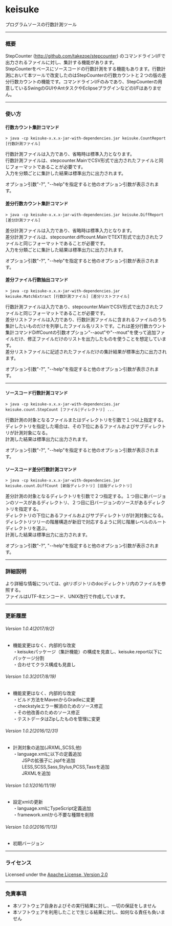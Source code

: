 # keisuke
プログラムソースの行数計測ツール
- - -
### 概要
StepCounter (http://github.com/takezoe/stepcounter) のコマンドラインI/Fで出力されるファイルに対し、集計する機能があります。  
StepCounterをベースにソースコードの行数計測をする機能もあります。行数計測において本ツールで改変したのはStepCounterの行数カウントと２つの版の差分行数カウントの機能です。コマンドラインI/Fのみであり、StepCounterの用意しているSwingのGUIやAntタスクやEclipseプラグインなどのI/Fはありません。
- - -
### 使い方
#### 行数カウント集計コマンド
```
> java -cp keisuke-x.x.x-jar-with-dependencies.jar keisuke.CountReport [行数計測ファイル]
```
行数計測ファイルは入力であり、省略時は標準入力となります。  
行数計測ファイルは、stepcounter.MainでCSV形式で出力されたファイルと同じフォーマットであることが必要です。  
入力を分類ごとに集計した結果は標準出力に出力されます。

オプション引数"-?", "--help"を指定すると他のオプション引数が表示されます。

#### 差分行数カウント集計コマンド
```
> java -cp keisuke-x.x.x-jar-with-dependencies.jar keisuke.DiffReport [差分計測ファイル]
```
差分計測ファイルは入力であり、省略時は標準入力となります。  
差分計測ファイルは、stepcounter.diffcount.MainでTEXT形式で出力されたファイルと同じフォーマットであることが必要です。  
入力を分類ごとに集計した結果は標準出力に出力されます。

オプション引数"-?", "--help"を指定すると他のオプション引数が表示されます。

#### 差分ファイル行数抽出コマンド
```
> java -cp keisuke-x.x.x-jar-with-dependencies.jar keisuke.MatchExtract [行数計測ファイル] [差分リストファイル]
```
行数計測ファイルは入力であり、stepcounter.MainでCSV形式で出力されたファイルと同じフォーマットであることが必要です。  
差分リストファイルは入力であり、行数計測ファイルに含まれるファイルのうち集計したいものだけを列挙したファイル名リストです。これは差分行数カウント集計コマンドDiffCountの引数オプション"--aout"や"--mout"を使って追加ファイルだけ、修正ファイルだけのリストを出力したものを使うことを想定しています。  
差分リストファイルに記述されたファイルだけの集計結果が標準出力に出力されます。

オプション引数"-?", "--help"を指定すると他のオプション引数が表示されます。

- - -
#### ソースコード行数計測コマンド
```
> java -cp keisuke-x.x.x-jar-with-dependencies.jar keisuke.count.StepCount [ファイル|ディレクトリ] ...
```
行数計測の対象となるファイルまたはディレクトリを引数で１つ以上指定する。  
ディレクトリを指定した場合は、その下位にあるファイルおよびサブディレクトリが計測対象になる。  
計測した結果は標準出力に出力されます。

オプション引数"-?", "--help"を指定すると他のオプション引数が表示されます。

#### ソースコード差分行数計測コマンド
```
> java -cp keisuke-x.x.x-jar-with-dependencies.jar keisuke.count.DiffCount [新版ディレクトリ] [旧版ディレクトリ]
```
差分計測の対象となるディレクトリを引数で２つ指定する。１つ目に新バージョンのソースがあるディレクトリ、２つ目に旧バージョンのソースがあるディレクトリを指定する。  
ディレクトリの下位にあるファイルおよびサブディレクトリが計測対象になる。ディレクトリツリーの階層構造が新旧で対応するように同じ階層レベルのルートディレクトリを選ぶ。  
計測した結果は標準出力に出力されます。

オプション引数"-?", "--help"を指定すると他のオプション引数が表示されます。

- - -
### 詳細説明
より詳細な情報については、gitリポジトリのdocディレクトリ内のファイルを参照する。  
ファイルはUTF-8エンコード、UNIX改行で作成しています。

- - -
### 更新履歴
###### Version 1.0.4(2017/9/2)
* 機能変更はなく、内部的な改変  
・keisukeパッケージ（集計機能）の構成を見直し、keisuke.report以下にパッケージ分割  
・合わせてクラス構成も見直し  

###### Version 1.0.3(2017/8/19)
* 機能変更はなく、内部的な改変  
・ビルド方法をMavenからGradleに変更  
・checkstyleエラー解消のためのソース修正  
・その他改善のためのソース修正  
・テストデータはZipしたものを管理に変更  

###### Version 1.0.2(2016/12/31)
* 計測対象の追加(JRXML,SCSS,他)  
・language.xmlに以下の定義追加  
　　JSPの拡張子に.jspfを追加  
　　LESS,SCSS,Sass,Stylus,PCSS,Tassを追加  
　　JRXMLを追加  

###### Version 1.0.1(2016/11/19)
* 設定xmlの更新  
・language.xmlにTypeScript定義追加  
・framework.xmlから不要な種類を削除  

###### Version 1.0.0(2016/11/13)
* 初期バージョン  

- - -
### ライセンス
Licensed under the [Apache License, Version 2.0](http://www.apache.org/licenses/LICENSE-2.0)

- - -
### 免責事項
* 本ソフトウェア自身およびその実行結果に対し、一切の保証をしません
* 本ソフトウェアを利用したことで生じる結果に対し、如何なる責任も負いません
